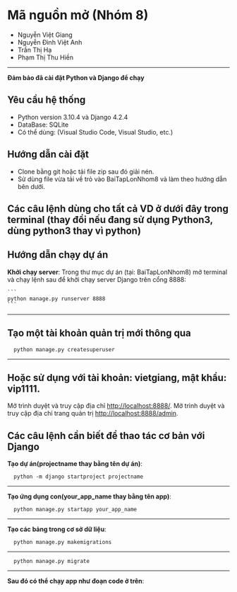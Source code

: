 # Mã nguồn mở (Nhóm 8)
- Nguyễn Việt Giang
- Nguyễn Đình Việt Anh
- Trần Thị Hạ
- Phạm Thị Thu Hiền
---
**Đảm bảo đã cài đặt Python và Django để chạy**
## Yêu cầu hệ thống

- Python version 3.10.4 và Django 4.2.4
- DataBase: SQLite
- Có thể dùng:  (Visual Studio Code, Visual Studio, etc.)

## Hướng dẫn cài đặt

- Clone bằng git hoặc tải file zip sau đó giải nén.
- Sử dùng file vừa tải về trỏ vào BaiTapLonNhom8 và làm theo hướng dẫn bên dưới.

## Các câu lệnh dùng cho tất cả VD ở dưới đây trong terminal (thay đổi nếu đang sử dụng Python3, dùng python3 thay vì python) 

## Hướng dẫn chạy dự án
  **Khởi chạy server**: Trong thư mục dự án (tại: BaiTapLonNhom8) mở terminal và chạy lệnh sau để khởi chạy server Django trên cổng 8888:

    ```
    python manage.py runserver 8888
    ```
---
## Tạo một tài khoản quản trị mới thông qua
  ```
    python manage.py createsuperuser
  ```

---
## Hoặc sử dụng với tài khoản: vietgiang, mật khẩu: vip1111.

   Mở trình duyệt và truy cập địa chỉ [http://localhost:8888/](http://localhost:8888/).
   Mở trình duyệt và truy cập địa chỉ trang quản trị [http://localhost:8888/admin](http://localhost:8888/admin). 


## Các câu lệnh cần biết để thao tác cơ bản với Django

**Tạo dự án(projectname thay bằng tên dự án)**:
  ```
    python -m django startproject projectname
  ```
---
**Tạo ứng dụng con(your_app_name thay bằng tên app)**:
  ```
    python manage.py startapp your_app_name
  ```
---
**Tạo các bảng trong cơ sở dữ liệu**:
  ```
    python manage.py makemigrations
  ```
---
 ```
   python manage.py migrate
  ```
---
**Sau đó có thể chạy app như đoạn code ở trên**: